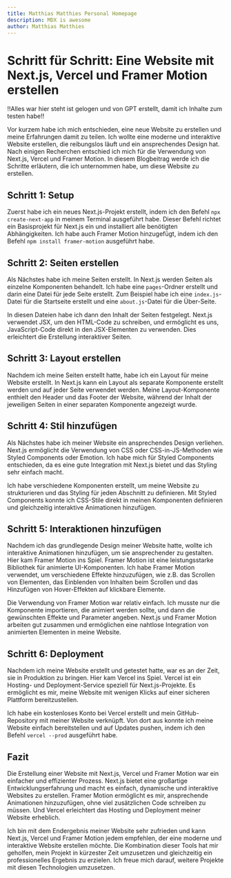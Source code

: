 ```yaml
---
title: Matthias Matthies Personal Homepage
description: MDX is awesome
author: Matthias Matthies
---
```

# Schritt für Schritt: Eine Website mit Next.js, Vercel und Framer Motion erstellen


!!Alles war hier steht ist gelogen und von GPT erstellt, damit ich Inhalte zum testen habe!!

Vor kurzem habe ich mich entschieden, eine neue Website zu erstellen und meine Erfahrungen damit zu teilen. Ich wollte eine moderne und interaktive Website erstellen, die reibungslos läuft und ein ansprechendes Design hat. Nach einigen Recherchen entschied ich mich für die Verwendung von Next.js, Vercel und Framer Motion. In diesem Blogbeitrag werde ich die Schritte erläutern, die ich unternommen habe, um diese Website zu erstellen.


## Schritt 1: Setup

Zuerst habe ich ein neues Next.js-Projekt erstellt, indem ich den Befehl `npx create-next-app` in meinem Terminal ausgeführt habe. Dieser Befehl richtet ein Basisprojekt für Next.js ein und installiert alle benötigten Abhängigkeiten. Ich habe auch Framer Motion hinzugefügt, indem ich den Befehl `npm install framer-motion` ausgeführt habe.


## Schritt 2: Seiten erstellen

Als Nächstes habe ich meine Seiten erstellt. In Next.js werden Seiten als einzelne Komponenten behandelt. Ich habe eine `pages`-Ordner erstellt und darin eine Datei für jede Seite erstellt. Zum Beispiel habe ich eine `index.js`-Datei für die Startseite erstellt und eine `about.js`-Datei für die Über-Seite.

In diesen Dateien habe ich dann den Inhalt der Seiten festgelegt. Next.js verwendet JSX, um den HTML-Code zu schreiben, und ermöglicht es uns, JavaScript-Code direkt in den JSX-Elementen zu verwenden. Dies erleichtert die Erstellung interaktiver Seiten.


## Schritt 3: Layout erstellen

Nachdem ich meine Seiten erstellt hatte, habe ich ein Layout für meine Website erstellt. In Next.js kann ein Layout als separate Komponente erstellt werden und auf jeder Seite verwendet werden. Meine Layout-Komponente enthielt den Header und das Footer der Website, während der Inhalt der jeweiligen Seiten in einer separaten Komponente angezeigt wurde.


## Schritt 4: Stil hinzufügen

Als Nächstes habe ich meiner Website ein ansprechendes Design verliehen. Next.js ermöglicht die Verwendung von CSS oder CSS-in-JS-Methoden wie Styled Components oder Emotion. Ich habe mich für Styled Components entschieden, da es eine gute Integration mit Next.js bietet und das Styling sehr einfach macht.

Ich habe verschiedene Komponenten erstellt, um meine Website zu strukturieren und das Styling für jeden Abschnitt zu definieren. Mit Styled Components konnte ich CSS-Stile direkt in meinen Komponenten definieren und gleichzeitig interaktive Animationen hinzufügen.


## Schritt 5: Interaktionen hinzufügen

Nachdem ich das grundlegende Design meiner Website hatte, wollte ich interaktive Animationen hinzufügen, um sie ansprechender zu gestalten. Hier kam Framer Motion ins Spiel. Framer Motion ist eine leistungsstarke Bibliothek für animierte UI-Komponenten. Ich habe Framer Motion verwendet, um verschiedene Effekte hinzuzufügen, wie z.B. das Scrollen von Elementen, das Einblenden von Inhalten beim Scrollen und das Hinzufügen von Hover-Effekten auf klickbare Elemente.

Die Verwendung von Framer Motion war relativ einfach. Ich musste nur die Komponente importieren, die animiert werden sollte, und dann die gewünschten Effekte und Parameter angeben. Next.js und Framer Motion arbeiten gut zusammen und ermöglichen eine nahtlose Integration von animierten Elementen in meine Website.


## Schritt 6: Deployment

Nachdem ich meine Website erstellt und getestet hatte, war es an der Zeit, sie in Produktion zu bringen. Hier kam Vercel ins Spiel. Vercel ist ein Hosting- und Deployment-Service speziell für Next.js-Projekte. Es ermöglicht es mir, meine Website mit wenigen Klicks auf einer sicheren Plattform bereitzustellen.

Ich habe ein kostenloses Konto bei Vercel erstellt und mein GitHub-Repository mit meiner Website verknüpft. Von dort aus konnte ich meine Website einfach bereitstellen und auf Updates pushen, indem ich den Befehl `vercel --prod` ausgeführt habe.


## Fazit

Die Erstellung einer Website mit Next.js, Vercel und Framer Motion war ein einfacher und effizienter Prozess. Next.js bietet eine großartige Entwicklungserfahrung und macht es einfach, dynamische und interaktive Websites zu erstellen. Framer Motion ermöglicht es mir, ansprechende Animationen hinzuzufügen, ohne viel zusätzlichen Code schreiben zu müssen. Und Vercel erleichtert das Hosting und Deployment meiner Website erheblich.

Ich bin mit dem Endergebnis meiner Website sehr zufrieden und kann Next.js, Vercel und Framer Motion jedem empfehlen, der eine moderne und interaktive Website erstellen möchte. Die Kombination dieser Tools hat mir geholfen, mein Projekt in kürzester Zeit umzusetzen und gleichzeitig ein professionelles Ergebnis zu erzielen. Ich freue mich darauf, weitere Projekte mit diesen Technologien umzusetzen.
